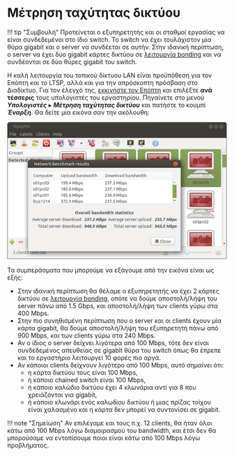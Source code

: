 # Μέτρηση ταχύτητας δικτύου

!!! tip "Συμβουλή"
    Προτείνεται ο εξυπηρετητής και οι σταθμοί εργασίας να είναι συνδεδεμένοι
    στο ίδιο switch. Το switch να έχει τουλάχιστον μία θύρα gigabit και ο
    server να συνδέεται σε αυτήν. Στην ιδανική περίπτωση, ο server να έχει δύο
    gigabit κάρτες δικτύου σε [λειτουργία bonding](../guides/bonding/index.md)
    και να συνδέονται σε δύο  θύρες gigabit του switch.

Η καλή λειτουργία του τοπικού δίκτυου LAN είναι προϋπόθεση για τον Επόπτη και
το LTSP, αλλά και για την απρόσκοπτη πρόσβαση στο Διαδίκτυο. Για τον έλεγχό
της, [εκκινήστε τον Επόπτη](../glossary/index.md#epoptes) και επιλέξτε **ανά
τέσσερις** τους υπολογιστές του εργαστηρίου. Πηγαίνετε στο μενού
***Υπολογιστές*** ▸ ***Μέτρηση ταχύτητας δικτύου*** και πατήστε το κουμπί
***Έναρξη***. Θα δείτε μια εικόνα σαν την ακόλουθη:

![lan-benchmark.png](lan-benchmark.png)

Τα συμπεράσματα που μπορούμε να εξάγουμε από την εικόνα είναι ως εξής:

- Στην ιδανική περίπτωση θα θέλαμε ο εξυπηρετητής να έχει 2 κάρτες δικτύου σε
  [λειτουργία bonding](../guides/bonding/index.md), οπότε να δούμε
  αποστολή/λήψη του server πάνω από 1.5 Gbps, και αποστολή/λήψη των clients
  γύρω στα 400 Mbps.
- Στην πιο συνηθισμένη περίπτωση που ο server και οι clients έχουν μία κάρτα
  gigabit, θα δούμε αποστολή/λήψη του εξυπηρετητή πάνω από 900 Mbps, και των
  clients γύρω στα 240 Mbps.
- Αν ο ίδιος ο server δείχνει λιγότερα από 100 Mbps, τότε δεν είναι
  συνδεδεμένος απευθείας σε gigabit θύρα του switch όπως θα έπρεπε και το
  εργαστήριο λειτουργεί 10 φορές πιο αργά.
- Αν κάποιοι clients δείχνουν λιγότερο από 100 Mbps, αυτό σημαίνει ότι:
    - η κάρτα δικτύου τους είναι 100 Mbps,
    - ή κάποιο chained switch είναι 100 Mbps,
    - ή κάποιο καλώδιο δικτύου έχει 4 κλωνάρια αντί για 8 που χρειάζονται για
      gigabit,
    - ή κάποιο κλωνάρι ενός καλωδίου δικτύου ή μιας πρίζας τοίχου είναι
      χαλασμένο και η κάρτα δεν μπορεί να συντονίσει σε gigabit.

!!! note "Σημείωση"
    Αν επιλέγαμε και τους π.χ. 12 clients, θα ήταν όλοι κάτω από 100 Mbps λόγω
    διαμοιρασμού του bandwidth, και έτσι δεν θα μπορούσαμε να εντοπίσουμε ποιοι
    είναι κάτω από 100 Mbps λόγω προβλήματος.
